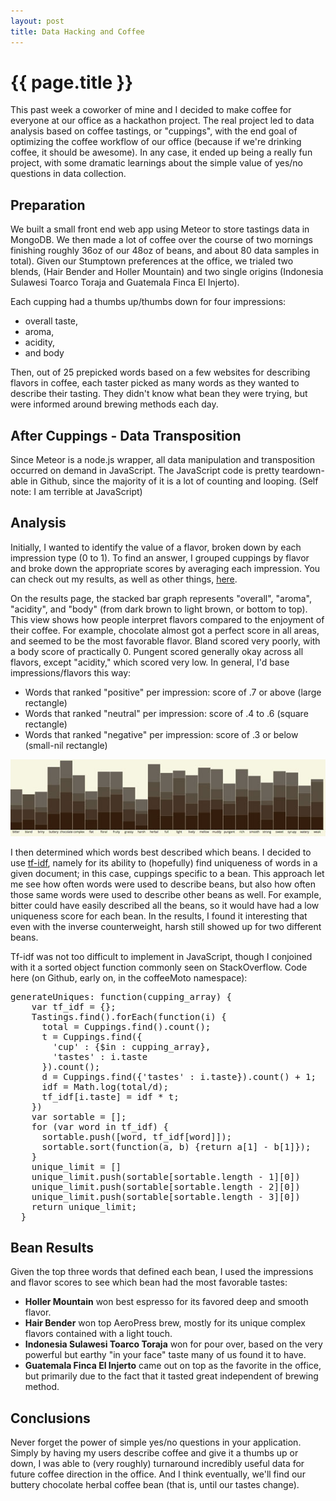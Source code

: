 ```yaml
---
layout: post
title: Data Hacking and Coffee
---
```


{{ page.title }}
================
This past week a coworker of mine and I decided to make coffee for everyone at our office as a hackathon project. The real project led to data analysis based on coffee tastings, or "cuppings", with the end goal of optimizing the coffee workflow of our office (because if we're drinking coffee, it should be awesome). In any case, it ended up being a really fun project, with some dramatic learnings about the simple value of yes/no questions in data collection.

Preparation
-----------
We built a small front end web app using Meteor to store tastings data in MongoDB. We then made a lot of coffee over the course of two mornings finishing roughly 36oz of our 48oz of beans, and about 80 data samples in total). Given our Stumptown preferences at the office, we trialed two blends, (Hair Bender and Holler Mountain) and two single origins (Indonesia Sulawesi Toarco Toraja and Guatemala Finca El Injerto). 

Each cupping had a thumbs up/thumbs down for four impressions:

* overall taste,
* aroma,
* acidity,
* and body

Then, out of 25 prepicked words based on a few websites for describing flavors in coffee, each taster picked as many words as they wanted to describe their tasting. They didn't know what bean they were trying, but were informed around brewing methods each day.

After Cuppings - Data Transposition
-----------------------------------
Since Meteor is a node.js wrapper, all data manipulation and transposition occurred on demand in JavaScript. The JavaScript code is pretty teardown-able in Github, since the majority of it is a lot of counting and looping.
(Self note: I am terrible at JavaScript)

Analysis
--------------------------
Initially, I wanted to identify the value of a flavor, broken down by each impression type (0 to 1). To find an answer, I grouped cuppings by flavor and broke down the appropriate scores by averaging each impression. You can check out my results, as well as other things, <a href="http://coffeemoto.meteor.com/">here</a>.

On the results page, the stacked bar graph represents "overall", "aroma", "acidity", and "body" (from dark brown to light brown, or bottom to top). This view shows how people interpret flavors compared to the enjoyment of their coffee. For example, chocolate almost got a perfect score in all areas, and seemed to be the most favorable flavor. Bland scored very poorly, with a body score of practically 0. Pungent scored generally okay across all flavors, except "acidity," which scored very low. In general, I'd base impressions/flavors this way:

* Words that ranked "positive" per impression: score of .7 or above (large rectangle)
* Words that ranked "neutral" per impression: score of .4 to .6 (square rectangle)
* Words that ranked "negative" per impression: score of .3 or below (small-nil rectangle)

<a href="/public/images/cuppings_data_original.png"><img src="/public/images/cuppings_data.jpg" /></a>

I then determined which words best described which beans. I decided to use <a href="http://en.wikipedia.org/wiki/Tf%E2%80%93idf">tf-idf</a>, namely for its ability to (hopefully) find uniqueness of words in a given document; in this case, cuppings specific to a bean. This approach let me see how often words were used to describe beans, but also how often those same words were used to describe other beans as well. For example, bitter could have easily described all the beans, so it would have had a low uniqueness score for each bean. In the results, I found it interesting that even with the inverse counterweight, harsh still showed up for two different beans.

Tf-idf was not too difficult to implement in JavaScript, though I conjoined with it a sorted object function commonly seen on StackOverflow. Code here (on Github, early on, in the coffeeMoto namespace):
<pre>generateUniques: function(cupping_array) {
    var tf_idf = {};
    Tastings.find().forEach(function(i) {
      total = Cuppings.find().count();
      t = Cuppings.find({
        'cup' : {$in : cupping_array},
        'tastes' : i.taste
      }).count();
      d = Cuppings.find({'tastes' : i.taste}).count() + 1;
      idf = Math.log(total/d);
      tf_idf[i.taste] = idf * t;
    })
    var sortable = [];
    for (var word in tf_idf) {
      sortable.push([word, tf_idf[word]]);
      sortable.sort(function(a, b) {return a[1] - b[1]});
    }
    unique_limit = []
    unique_limit.push(sortable[sortable.length - 1][0])
    unique_limit.push(sortable[sortable.length - 2][0])
    unique_limit.push(sortable[sortable.length - 3][0])
    return unique_limit;
  }
</pre>

Bean Results
------------

Given the top three words that defined each bean, I used the impressions and flavor scores to see which bean had the most favorable tastes:
* <strong>Holler Mountain</strong> won best espresso for its favored deep and smooth flavor.
* <strong>Hair Bender</strong> won top AeroPress brew, mostly for its unique complex flavors contained with a light touch.
* <strong>Indonesia Sulawesi Toarco Toraja</strong> won for pour over, based on the very powerful but earthy "in your face" taste many of us found it to have.
* <strong>Guatemala Finca El Injerto</strong> came out on top as the favorite in the office, but primarily due to the fact that it tasted great independent of brewing method.

Conclusions
-----------

Never forget the power of simple yes/no questions in your application. Simply by having my users describe coffee and give it a thumbs up or down, I was able to (very roughly) turnaround incredibly useful data for future coffee direction in the office. And I think eventually, we'll find our buttery chocolate herbal coffee bean (that is, until our tastes change).